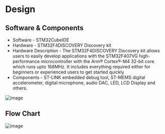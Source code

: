 # Design

## Software & Components
* Software - STM32CubeIDE
* Hardware - STM32F4DISCOVERY Discovery kit
* Hardware Description - The STM32F4DISCOVERY Discovery kit allows users to easily develop applications with the STM32F407VG high-performance microcontroller with the Arm® Cortex®-M4 32-bit core which runs upto 168MHz. It includes everything required either for beginners or experienced users to get started quickly
* Components - ST-LINK embedded debug tool, ST-MEMS digital accelerometer, digital microphone, audio DAC, LED, LCD Display and others.

![image](https://www.st.com/bin/ecommerce/api/image.PF252419.en.feature-description-include-personalized-no-cpn-medium.jpg)

## Flow Chart

![image](https://app.creately.com/d/49qRgbaWhIj/edit)

